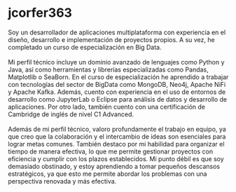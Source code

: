 # jcorfer363
Soy un desarrollador de aplicaciones multiplataforma con experiencia en el diseño, desarrollo e implementación de proyectos propios. A su vez, he completado un curso de especialización en Big Data.
<br><br>
Mi perfil técnico incluye un dominio avanzado de lenguajes como Python y Java, así como herramientas y librerías especializadas como Pandas, Matplotlib o SeaBorn. En el curso de especialización he aprendido a trabajar con tecnologías del sector de BigData como MongoDB, Neo4j, Apache NiFi y Apache Kafka. Además, cuento con experiencia en el uso de entornos de desarrollo como JupyterLab o Eclipse para análisis de datos y desarrollo de aplicaciones. Por otro lado, también cuento con una certificación de Cambridge de inglés de nivel C1 Advanced.
<br><br>
Además de mi perfil técnico, valoro profundamente el trabajo en equipo, ya que creo que la colaboración y el intercambio de ideas son esenciales para lograr metas comunes. También destaco por mi habilidad para organizar el tiempo de manera efectiva, lo que me permite gestionar proyectos con eficiencia y cumplir con los plazos establecidos. Mi punto débil es que soy demasiado obstinado, y estoy aprendiendo a tomar pequeños descansos estratégicos, ya que esto me permite abordar los problemas con una perspectiva renovada y más efectiva. 

